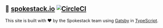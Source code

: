 ## 🚀 [spokestack.io](https://www.spokestack.io) [![CircleCI](https://circleci.com/gh/spokestack/spokestack.io.svg?style=svg)](https://circleci.com/gh/spokestack/spokestack.io)

This site is built with ❤️ by the Spokestack team using [Gatsby][gatsby] in [TypeScript][typescript].

[gatsby]: https://github.com/gatsbyjs/gatsby
[typescript]: https://www.typescriptlang.org/
